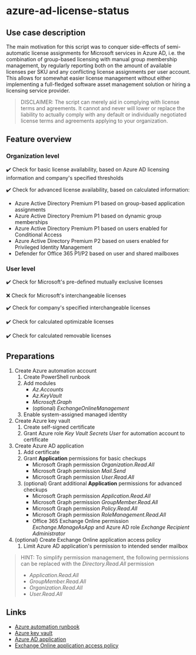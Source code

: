 # azure-ad-license-status

## Use case description

The main motivation for this script was to conquer side-effects of semi-automatic license assignments for Microsoft services in Azure AD, i.e. the combination of group-based licensing with manual group membership management, by regularly reporting both on the amount of available licenses per SKU and any conflicting license assignments per user account. This allows for somewhat easier license management without either implementing a full-fledged software asset management solution or hiring a licensing service provider.

> DISCLAIMER: The script can merely aid in complying with license terms and agreements. It cannot and never will lower or replace the liability to actually comply with any default or individually negotiated license terms and agreements applying to your organization.

## Feature overview

### Organization level

:heavy_check_mark: Check for basic license availability, based on Azure AD licensing information and company's specified thresholds

:heavy_check_mark: Check for advanced license availability, based on calculated information:

- Azure Active Directory Premium P1 based on group-based application assignments
- Azure Active Directory Premium P1 based on dynamic group memberships
- Azure Active Directory Premium P1 based on users enabled for Conditional Access
- Azure Active Directory Premium P2 based on users enabled for Privileged Identity Management
- Defender for Office 365 P1/P2 based on user and shared mailboxes

### User level

:heavy_check_mark: Check for Microsoft's pre-defined mutually exclusive licenses

:x: Check for Microsoft's interchangeable licenses

:heavy_check_mark: Check for company's specified interchangeable licenses

:heavy_check_mark: Check for calculated optimizable licenses

:heavy_check_mark: Check for calculated removable licenses

## Preparations

1. Create Azure automation account
   1. Create PowerShell runbook
   2. Add modules
      - _Az.Accounts_
      - _Az.KeyVault_
      - _Microsoft.Graph_
      - (optional) _ExchangeOnlineManagement_
   3. Enable system-assigned managed identity
2. Create Azure key vault
   1. Create self-signed certificate
   2. Grant Azure role _Key Vault Secrets User_ for automation account to certificate
3. Create Azure AD application
   1. Add certificate
   2. Grant **Application** permissions for basic checkups
      - Microsoft Graph permission _Organization.Read.All_
      - Microsoft Graph permission _Mail.Send_
      - Microsoft Graph permission _User.Read.All_
   3. (optional) Grant additional **Application** permissions for advanced checkups
      - Microsoft Graph permission _Application.Read.All_  
      - Microsoft Graph permission _GroupMember.Read.All_  
      - Microsoft Graph permission _Policy.Read.All_  
      - Microsoft Graph permission _RoleManagement.Read.All_  
      - Office 365 Exchange Online permission _Exchange.ManageAsApp_ and Azure AD role _Exchange Recipient Administrator_  
4. (optional) Create Exchange Online application access policy
   1. Limit Azure AD application's permission to intended sender mailbox

> HINT: To simplify permission management, the following permissions can be replaced with the _Directory.Read.All_ permission
>
>- _Application.Read.All_
>- _GroupMember.Read.All_
>- _Organization.Read.All_
>- _User.Read.All_

## Links

- [Azure automation runbook](https://learn.microsoft.com/azure/automation/automation-create-standalone-account)
- [Azure key vault](https://learn.microsoft.com/azure/key-vault/general/quick-create-portal)
- [Azure AD application](https://learn.microsoft.com/azure/active-directory/develop/quickstart-register-app)
- [Exchange Online application access policy](https://learn.microsoft.com/graph/auth-limit-mailbox-access)
